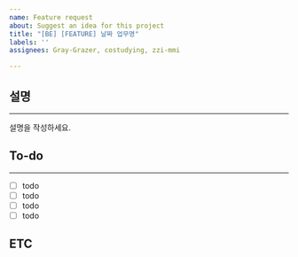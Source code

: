 ```yaml
---
name: Feature request
about: Suggest an idea for this project
title: "[BE] [FEATURE] 날짜 업무명"
labels: ''
assignees: Gray-Grazer, costudying, zzi-mmi

---
```


## 설명
* * *
설명을 작성하세요.

## To-do
* * *
- [ ] todo
- [ ] todo
- [ ] todo
- [ ] todo

## ETC
